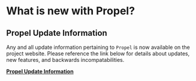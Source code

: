 # What is new with Propel?

## Propel Update Information

Any and all update information pertaining to `Propel` is now available on the
project website. Please reference the link below for details about updates,
new features, and backwards incompatabilities.

[**Propel Update Information**](http://propelorm.org/documentation/whats-new.html)
